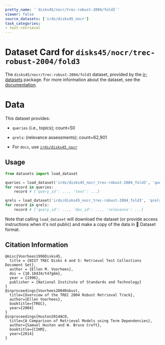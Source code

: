 ```yaml
---
pretty_name: '`disks45/nocr/trec-robust-2004/fold3`'
viewer: false
source_datasets: ['irds/disks45_nocr']
task_categories:
- text-retrieval
---
```


# Dataset Card for `disks45/nocr/trec-robust-2004/fold3`

The `disks45/nocr/trec-robust-2004/fold3` dataset, provided by the [ir-datasets](https://ir-datasets.com/) package.
For more information about the dataset, see the [documentation](https://ir-datasets.com/disks45#disks45/nocr/trec-robust-2004/fold3).

# Data

This dataset provides:
 - `queries` (i.e., topics); count=50
 - `qrels`: (relevance assessments); count=62,901

 - For `docs`, use [`irds/disks45_nocr`](https://huggingface.co/datasets/irds/disks45_nocr)

## Usage

```python
from datasets import load_dataset

queries = load_dataset('irds/disks45_nocr_trec-robust-2004_fold3', 'queries')
for record in queries:
    record # {'query_id': ..., 'text': ...}

qrels = load_dataset('irds/disks45_nocr_trec-robust-2004_fold3', 'qrels')
for record in qrels:
    record # {'query_id': ..., 'doc_id': ..., 'relevance': ...}

```

Note that calling `load_dataset` will download the dataset (or provide access instructions when it's not public) and make a copy of the
data in 🤗 Dataset format.

## Citation Information

```
@misc{Voorhees1996Disks45,
  title = {NIST TREC Disks 4 and 5: Retrieval Test Collections Document Set},
  author = {Ellen M. Voorhees},
  doi = {10.18434/t47g6m},
  year = {1996},
  publisher = {National Institute of Standards and Technology}
}
@inproceedings{Voorhees2004Robust,
  title={Overview of the TREC 2004 Robust Retrieval Track},
  author={Ellen Voorhees},
  booktitle={TREC},
  year={2004}
}
@inproceedings{Huston2014ACO,
  title={A Comparison of Retrieval Models using Term Dependencies},
  author={Samuel Huston and W. Bruce Croft},
  booktitle={CIKM},
  year={2014}
}
```
